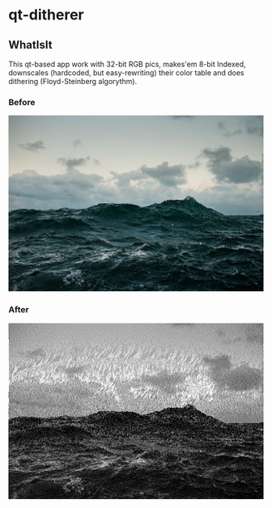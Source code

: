 # qt-ditherer

## WhatIsIt
This qt-based app work with 32-bit RGB pics, makes'em 8-bit Indexed, downscales (hardcoded, but easy-rewriting) their color table and does dithering (Floyd-Steinberg algorythm).

### Before
![inputScreen](inputScreen.jpg)

### After
![outputScreen](outputScreen.jpg)
